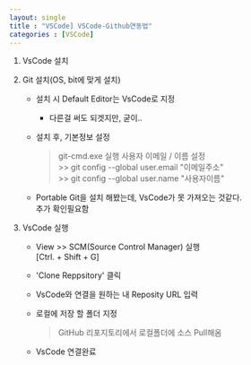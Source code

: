 ```yaml
---
layout: single
title : "VSCode] VSCode-Github연동법"
categories : [VSCode]
---
```

1. VsCode 설치

2. Git 설치(OS, bit에 맞게 설치)
    - 설치 시 Default Editor는 VsCode로 지정
        * 다른걸 써도 되겟지만, 굳이..

    - 설치 후, 기본정보 설정
        > git-cmd.exe 실행
        > 사용자 이메일 / 이름 설정  
            >> git config --global user.email "이메일주소"  
            >> git config --global user.name "사용자이름"
            
    * Portable Git을 설치 해봤는데, VsCode가 못 가져오는 것같다.  
      추가 확인필요함

3. VsCode 실행
    - View >> SCM(Source Control Manager) 실행  
      [Ctrl. + Shift + G]

    - 'Clone Reppsitory' 클릭
    - VsCode와 연결을 원하는 내 Reposity URL 입력
    - 로컬에 저장 할 폴더 지정
        > GitHub 리포지토리에서 로컬폴더에 소스 Pull해옴
    - VsCode 연결완료